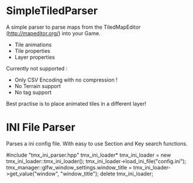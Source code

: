 # SimpleTiledParser
A simple parser to parse maps from the TiledMapEditor (http://mapeditor.org/) into your Game.

* Tile animations
* Tile properties
* Layer properties

Currently not supported :
* Only CSV Encoding with no compression !
* No Terrain support
* No <tileset offset> tag support


Best practise is to place animated tiles in a different layer!


# INI File Parser
Parses a ini config file. With easy to use Section and Key search functions.

#include "tmx_ini_parser.hpp"
tmx_ini_loader* tmx_ini_loader = new tmx_ini_loader::tmx_ini_loader();
tmx_ini_loader->load_ini_file("config.ini");
tmx_manager::glfw_window_settings.window_title = tmx_ini_loader->get_value("window", "window_title");
delete tmx_ini_loader;

